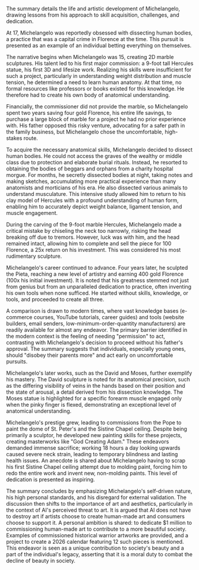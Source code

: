 The summary details the life and artistic development of Michelangelo, drawing lessons from his approach to skill acquisition, challenges, and dedication.

At 17, Michelangelo was reportedly obsessed with dissecting human bodies, a practice that was a capital crime in Florence at the time. This pursuit is presented as an example of an individual betting everything on themselves.

The narrative begins when Michelangelo was 15, creating 2D marble sculptures. His talent led to his first major commission: a 9-foot tall Hercules statue, his first 3D and lifesize work. Realizing his skills were insufficient for such a project, particularly in understanding weight distribution and muscle tension, he determined a need to learn human anatomy. At that time, no formal resources like professors or books existed for this knowledge. He therefore had to create his own body of anatomical understanding.

Financially, the commissioner did not provide the marble, so Michelangelo spent two years saving four gold Florence, his entire life savings, to purchase a large block of marble for a project he had no prior experience with. His father opposed this risky venture, advocating for a safer path in the family business, but Michelangelo chose the uncomfortable, high-stakes route.

To acquire the necessary anatomical skills, Michelangelo decided to dissect human bodies. He could not access the graves of the wealthy or middle class due to protection and elaborate burial rituals. Instead, he resorted to obtaining the bodies of beggars and orphans from a charity hospital morgue. For months, he secretly dissected bodies at night, taking notes and making sketches, accumulating more practical experience than many anatomists and morticians of his era. He also dissected various animals to understand musculature. This intensive study allowed him to return to his clay model of Hercules with a profound understanding of human form, enabling him to accurately depict weight balance, ligament tension, and muscle engagement.

During the carving of the 9-foot marble Hercules, Michelangelo made a critical mistake by chiseling the neck too narrowly, risking the head breaking off due to tremors. However, luck was with him, and the head remained intact, allowing him to complete and sell the piece for 100 Florence, a 25x return on his investment. This was considered his most rudimentary sculpture.

Michelangelo's career continued to advance. Four years later, he sculpted the Pieta, reaching a new level of artistry and earning 400 gold Florence (100x his initial investment). It is noted that his greatness stemmed not just from genius but from an unparalleled dedication to practice, often inventing his own tools when none sufficed. He started without skills, knowledge, or tools, and proceeded to create all three.

A comparison is drawn to modern times, where vast knowledge bases (e-commerce courses, YouTube tutorials, career guides) and tools (website builders, email senders, low-minimum-order-quantity manufacturers) are readily available for almost any endeavor. The primary barrier identified in the modern context is the feeling of needing "permission" to act, contrasting with Michelangelo's decision to proceed without his father's approval. The summary suggests that individuals, especially young ones, should "disobey their parents more" and act early on uncomfortable pursuits.

Michelangelo's later works, such as the David and Moses, further exemplify his mastery. The David sculpture is noted for its anatomical precision, such as the differing visibility of veins in the hands based on their position and the state of arousal, a detail derived from his dissection knowledge. The Moses statue is highlighted for a specific forearm muscle engaged only when the pinky finger is flexed, demonstrating an exceptional level of anatomical understanding.

Michelangelo's prestige grew, leading to commissions from the Pope to paint the dome of St. Peter's and the Sistine Chapel ceiling. Despite being primarily a sculptor, he developed new painting skills for these projects, creating masterworks like "God Creating Adam." These endeavors demanded immense sacrifice; working 18 hours a day looking upwards caused severe neck strain, leading to temporary blindness and lasting health issues. An anecdote is shared about Michelangelo having to scrap his first Sistine Chapel ceiling attempt due to molding paint, forcing him to redo the entire work and invent new, non-molding paints. This level of dedication is presented as inspiring.

The summary concludes by emphasizing Michelangelo's self-driven nature, his high personal standards, and his disregard for external validation. The discussion then shifts to the importance of art and aesthetics, particularly in the context of AI's perceived threat to art. It is argued that AI does not have to destroy art if artists choose to create human-made art and consumers choose to support it. A personal ambition is shared: to dedicate $1 million to commissioning human-made art to contribute to a more beautiful society. Examples of commissioned historical warrior artworks are provided, and a project to create a 2026 calendar featuring 12 such pieces is mentioned. This endeavor is seen as a unique contribution to society's beauty and a part of the individual's legacy, asserting that it is a moral duty to combat the decline of beauty in society.
